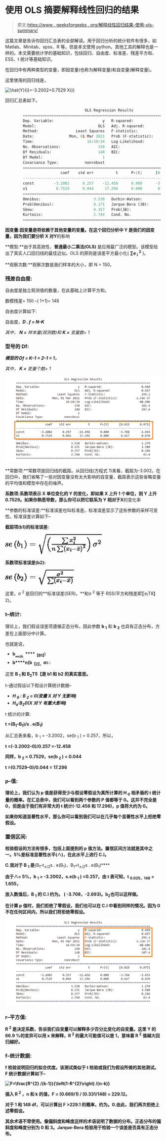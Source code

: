 # 使用 OLS 摘要解释线性回归的结果

> 原文:[https://www . geeksforgeeks . org/解释线性回归结果-使用-ols-summary/](https://www.geeksforgeeks.org/interpreting-the-results-of-linear-regression-using-ols-summary/)

这篇文章是告诉你回归汇总表的全部解读。用于回归分析的统计软件有很多，如 Matlab、Minitab、spss、R 等。但是本文使用 python。其他工具的解释也是一样的。本文需要统计学的基础知识，包括回归、自由度、标准差、残差平方和、ESS、t 统计等基础知识。

在回归中有两种类型的变量，即因变量(也称为解释变量)和自变量(解释变量)。

这里使用的回归线是，

![\hat{Y}_{i}=-3.2002+0.7529 X_{i}](img/3257bfa40712475910464b669b780674.png "Rendered by QuickLaTeX.com")

回归汇总表如下。

```py
                                    OLS Regression Results                            
        ==============================================================================
        Dep. Variable:                      y   R-squared:                       0.669
        Model:                            OLS   Adj. R-squared:                  0.667
        Method:                 Least Squares   F-statistic:                     299.2
        Date:                Mon, 01 Mar 2021   Prob (F-statistic):           2.33e-37
        Time:                        16:19:34   Log-Likelihood:                -88.686
        No. Observations:                 150   AIC:                             181.4
        Df Residuals:                     148   BIC:                             187.4
        Df Model:                           1                                         
        Covariance Type:            nonrobust                                         
        ==============================================================================
                         coef    std err          t      P>|t|      [0.025      0.975]
        ------------------------------------------------------------------------------
        const         -3.2002      0.257    -12.458      0.000      -3.708      -2.693
        x1             0.7529      0.044     17.296      0.000       0.667       0.839
        ==============================================================================
        Omnibus:                        3.538   Durbin-Watson:                   1.279
        Prob(Omnibus):                  0.171   Jarque-Bera (JB):                3.589
        Skew:                           0.357   Prob(JB):                        0.166
        Kurtosis:                       2.744   Cond. No.                         43.4
        ==============================================================================
```

**因变量:**因变量是将依赖于其他变量的变量。在这个回归分析中 **Y** 是我们的因变量，因为我们要分析 **X** 对**Y**的影响

**模型:**由于其高效性，**普通最小二乘法(OLS)** 是应用最广泛的模型。该模型给出了真实人口回归线的最佳近似。OLS 的原则是误差平方最小化( **∑e <sub>i</sub> <sup>2</sup>** )。

**观察次数:**观察次数是我们样本的大小，即 N = 150。

### **残差自由度:**

自由度是独立观测值的数量，在此基础上计算平方和。

数模残差= 150 –( 1+1)= 148

自由度计算如下:

自由度，***D . f = N–K***

*其中， **N =** 样本量(观测数)和 **K =** 变量数+ 1*

### 型号的 Df:

***模型的 Df = K–1 = 2–1 = 1，***

*其中， **K =** 变量个数+ 1*

![](img/803fa07dce4b68f799c53b29f140bd9d.png)

**常数项:**常数项是回归线的截距。从回归线(方程式 1)来看，截距为-3.002。在回归中，我们省略了一些对因变量没有太大影响的自变量，截距表示这些省略变量的平均值和模型中存在的噪声。

**系数项:**系数项表示 **X** 单位变化的 **Y** 的变化，即如果 **X** 上升 1 个单位，则 **Y** 上升 0.7529。如果你熟悉导数，那么你可以把它联系为 **Y** 相对于**X**的变化率

**参数的标准误差:**标准误差也叫标准差。标准误差显示了这些参数的采样可变性。标准误差计算如下–

**截距项(b1)的标准误差:**

![s e\left(b_{1}\right)=\sqrt{\left(\frac{\sum x_{i}^{2}}{n \sum\left(x_{i}-\bar{x}\right)^{2}}\right) \sigma^{2}}](img/009728a4f6a0037b0eecb47ebdba6e9f.png "Rendered by QuickLaTeX.com")

**系数项标准误差(b2):**

![s e\left(b_{2}\right)=\sqrt{\frac{\sigma^{2}}{\sum\left(x_{i}-\bar{x}\right)}}](img/a11963f4310dee4657738b0f9deaccb9.png "Rendered by QuickLaTeX.com")

这里，σ <sup>2</sup> 是回归的**标准误差(SER)。**和σ <sup>2</sup> 等于 RSS(平方和残差即∑e<sub>I</sub>T8】2)。

### **t–统计:**

理论上，我们假设误差项遵循正态分布，因此参数 **b <sub>1</sub>** 和 **b <sub>2</sub>** 也具有正态分布，方差在上面部分中计算。

也就是说，

*   **b<sub><sub>∞n(b<sub><sub>，</sub></sub></sub></sub>****<sub>【B1】</sub>**)
*   **b****n(b<sub>【2】，</sub>**σ**<sub><sup>))；</sup></sub>**

这里 **B <sub>1</sub> 和 B<sub>2</sub>T5【是 b1 和 b2 的真实意思。**

t–通过假设以下假设计算统计数据–

*   ***H <sub>0</sub> : B <sub>2</sub> = 0(变量 X 对 Y 无影响)***
*   ***H<sub>a</sub>:B<sub>2</sub>0(X 对 Y 有重大影响)***

t 统计的计算:

**t =(B<sub>1</sub>–B<sub>1</sub>)/s . e(B<sub>1</sub>)**

从汇总表来看，b <sub>1</sub> = -3.2002，se(b <sub>1</sub> ) = 0.257，所以，

**t =(-3.2002–0)/0.257 =-12.458**

**同样，b <sub>2</sub> = 0.7529，se(b <sub>2</sub> ) = 0.044**

**t =(0.7529–0)/0.044 = 17.296**

### **p–值:**

**理论上，我们认为 p 值是获得至少与假设零假设为真所计算的 H <sub>0</sub> 相矛盾的 t 统计量的概率。在汇总表中，我们可以看到两个参数的 P 值都等于 0。这并不完全是 0，但是由于我们有非常大的 t 统计(-12.458 和 17.296)，p 值将大约为 0。**

**如果你知道显著性水平，那么你可以看到我们可以在几乎每个显著性水平上拒绝零假设。**

### **置信区间:**

**检验假设的方法有很多，包括上面提到的 p 值方法。置信区间方法就是其中之一。5%是标准显著性水平(∧)，在此水平上进行 C.I。**

**C.我对于 B <sub>1</sub> 是**(B<sub>1</sub>–t<sub>∧/2</sub>s . e(B<sub>1</sub>)，B<sub>1</sub>+t<sub>∧/2</sub>s . e(B<sub>1</sub>)****

**由于∧= 5%，b <sub>1</sub> = -3.2002，s.e(b <sub>1</sub> ) =0.257，由 t 表可知，t <sub>0.025，148</sub> = 1.655，**

**放入数值后，B <sub>1</sub> 的 C.I 约为。 ( -3.708，-2.693)。b<sub>2</sub>也可以这样做。**

**在计算 p 值时，我们拒绝了零假设，我们也可以在 C.I 中看到同样的情况。因为 0 不在任何区间内，所以我们将拒绝零假设。**

**![](img/32946453f21cf0900d0188a2844f63ca.png)**

### **r–平方值:**

**R <sup>2</sup> 是决定系数，告诉我们自变量可以解释多少百分比变化的自变量。这里 Y 的 66.9 %的变异可以用 x 来解释，R <sup>2</sup> 的最大可能值可以是 1，意味着 R <sup>2</sup> 值越大回归越好。**

### **f–统计数据:**

**f 检验说明回归的拟合优度。该测试类似于 t 检验或我们为假设所做的其他测试。F 统计数据计算如下–**

**![F=\frac{R^{2} /(k-1)}{\left(1-R^{2}\right) /(n-k)}](img/2d9998e921edba9c60c885c45a7f8bd3.png "Rendered by QuickLaTeX.com")**

**插入 R <sup>2</sup> ，n 和 k 的值，F = (0.669/1) / (0.331/148) = 229.12。**

**对于 1 和 148 df，可以计算出 F >229.1 的概率，约为。0.由此，我们再次拒绝上述零假设。**

**其余术语不常使用。像偏斜度和峰度这样的术语说明了数据的分布。正态分布的偏斜度和峰度分别为 0 和 3。Jarque-Bera 检验用于检验一个误差是否具有正态分布。**